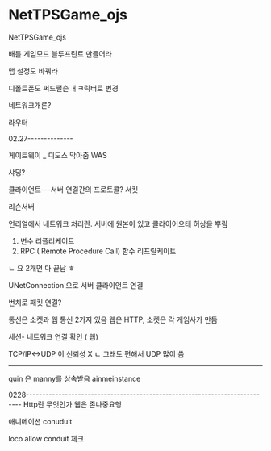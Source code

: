 # NetTPSGame_ojs
NetTPSGame_ojs


배틀 게임모드 블루프린트 만들어라

맵 설정도 바꿔라

디폴트폰도 써드펄슨 ㅐㅋ릭터로 변경

네트워크개론?


라우터

02.27--------------

게이트웨이 _ 디도스 막아줌
WAS

샤딩?

클라이언트---서버 연결간의 프로토콜? 서킷

리슨서버


언리얼에서 네트워크 처리란.
 서버에 원본이 있고 클라이어으테 허상을 뿌림
1. 변수 리플리케이트
2. RPC ( Remote Procedure Call) 함수 리프릴케이트

 ㄴ  요 2개면 다 끝남 ㅎ

UNetConnection 으로 서버 클라이언트 연결

번치로 패킷 연결?

통신은 소켓과 웹 통신 2가지 있음
웹은 HTTP, 소켓은 각 게임사가 만듬

세션- 네트워크 연결 확인 ( 웹)

TCP/IP<->UDP 이 신뢰성 X
ㄴ 그래도 편해서 UDP 많이 씀

----------------------
quin 은 manny를 상속받음
ainmeinstance


0228----------------------------------------------------------------------------
Http란 무엇인가
웹은 존나중요행

애니메이션 conuduit

loco allow conduit 체크
